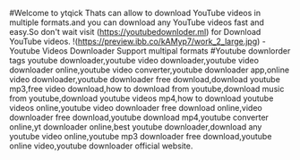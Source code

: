 #Welcome to ytqick
Thats can allow to download YouTube videos in multiple formats.and you can download any YouTube videos fast and easy.So don't wait visit (https://youtubedownloder.ml) for Download YouTube videos.
!(https://preview.ibb.co/kAMyp7/work_2_large.jpg)
-Youtube Videos Downloader Support multipal formats
#Youtube downlorder tags
youtube downloader,youtube video downloader,youtube video downloader online,youtube video converter,youtube downloader app,online video downloader,youtube downloader free download,download youtube mp3,free video download,how to download from youtube,download music from youtube,download youtube videos mp4,how to download youtube videos online,youtube video downloader free download online,video downloader free download,youtube download mp4,youtube converter online,yt downloader online,best youtube downloader,download any youtube video online,youtube mp3 downloader free download,youtube online video,youtube downloader official website.

